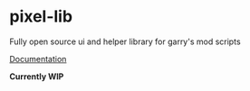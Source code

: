 # pixel-lib
Fully open source ui and helper library for garry's mod scripts

[Documentation](https://docs.bluiscool.dev)

**Currently WIP**